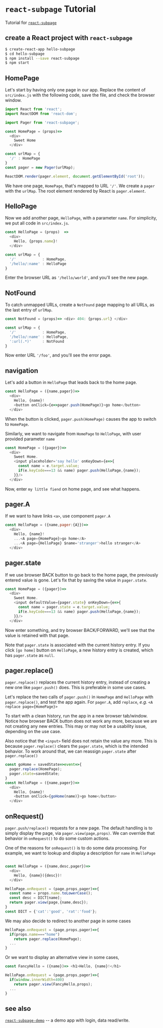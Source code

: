 # `react-subpage` Tutorial

Tutorial for
[`react-subpage`](https://github.com/zhong-j-yu/react-subpage)

## create a React project with `react-subpage`

```bash
$ create-react-app hello-subpage
$ cd hello-subpage
$ npm install --save react-subpage
$ npm start
```

## HomePage

Let's start by having only one page in our app.
Replace the content of `src/index.js` with the following code,
save the file, and check the browser window.

```js
import React from 'react';
import ReactDOM from 'react-dom';

import Pager from 'react-subpage';

const HomePage = (props)=>
  <div>
    Sweet Home
  </div>

const urlMap = {
  '/' : HomePage
}
const pager = new Pager(urlMap);

ReactDOM.render(pager.element, document.getElementById('root'));
```

We have one page, `HomePage`, that's mapped to URL `'/'`.
We create a `pager` with the `urlMap`.
The root element rendered by React is `pager.element`.


## HelloPage

Now we add another page, `HelloPage`, with a parameter `name`.
For simplicity, we put all code in `src/index.js`.

```js
const HelloPage = (props)  =>
  <div>
    Hello, {props.name}!
  </div>

const urlMap = {
  '/'            : HomePage,
  '/hello/:name' : HelloPage
}
```

Enter the browser URL as `'/hello/world'`, and you'll see the new page.


## NotFound

To catch unmapped URLs, create a `NotFound` page mapping to all URLs,
as the last entry of `urlMap`.

```js
const NotFound = (props)=> <div> 404: {props.url} </div>

const urlMap = {
  '/'            : HomePage,
  '/hello/:name' : HelloPage,
  ':url(.*)'     : NotFound
}
```

Now enter URL `'/foo'`, and you'll see the error page.


## navigation

Let's add a button in `HelloPage` that leads back to the home page.

```js
const HelloPage = ({name,pager})=>
  <div>
    Hello, {name}!
    <button onClick={e=>pager.push(HomePage)}>go home</button>
  </div>
```  

When the button is clicked, `pager.push(HomePage)` causes the app
to switch to `HomePage`.

Similarly, we want to navigate from `HomePage` to `HelloPage`,
with user provided parameter `name`

```js
const HomePage = ({pager})=>
  <div>
    Sweet Home.
    <input placeholder='say hello' onKeyDown={e=>{
      const name = e.target.value;
      if(e.keyCode===13 && name) pager.push(HelloPage,{name});
    }}/>
  </div>
```

Now, enter `my little fiend` on home page, and see what happens.

## pager.A

If we want to have links `<a>`, use component `pager.A`

```js
const HelloPage = ({name,pager:{A}})=>
  <div>
    Hello, {name}!
    ...<A page={HomePage}>go home</A>
    ...<A page={HelloPage} $name='stranger'>hello stranger</A>
  </div>
```

## pager.state

If we use browser BACK button to go back to the home page,
the previously entered value is gone.
Let's fix that by saving the value in `pager.state`.

```js
const HomePage = ({pager})=>
  <div>
    Sweet Home.
    <input defaultValue={pager.state} onKeyDown={e=>{
      const name = pager.state = e.target.value;
      if(e.keyCode===13 && name) pager.push(HelloPage,{name});
    }}/>
  </div>
```

Now enter something, and try browser BACK/FORWARD, we'll see
that the value is retained with that page.

Note that `pager.state` is associated with the current history entry.
If you click `[go home]` button on `HelloPage`, a new history entry
is created, which has `pager.state` as `null`.


## pager.replace()

`pager.replace()` replaces the current history entry, instead of
creating a new one like `pager.push()` does.
This is preferable in some use cases.

Let's replace the two calls of `pager.push()` in `HomePage` and `HelloPage`
with `pager.replace()`, and test the app again.
For `pager.A`, add `replace`, *e.g.*
`<A replace page={HomePage}>`

To start with a clean history, run the app in a new browser tab/window.
Notice how browser BACK button does not work any more,
because we are not creating any new entries.
This may or may not be a usability issue, depending on the use case.

Also notice that the `<input>` field does not retain the value any more.
This is because `pager.replace()` clears the `pager.state`,
which is the intended behavior. To work around that, we can reassign
`pager.state` after `pager.replace()`

```js
const goHome = savedState=>event=>{
  pager.replace(HomePage);
  pager.state=savedState;
}
const HelloPage = ({name,pager})=>
  <div>
    Hello, {name}!
    <button onClick={goHome(name)}>go home</button>
  </div>
```

## onRequest()

`pager.push/replace()` requests for a new page.
The default handling is to simply display the page,
via `pager.view(page,props)`.
We can override that behavior in `onRequest()` to do some custom actions.

One of the reasons for `onRequest()` is to do some data processing.
For example, we want to lookup and display a description for `name` in `HelloPage`

```js

const HelloPage = ({name,desc,pager})=>
  <div>
    Hello, {name}({desc})!
  </div>

HelloPage.onRequest = (page,props,pager)=>{
  const name = props.name.toLowerCase();
  const desc = DICT[name];
  return pager.view(page,{name,desc});
}
const DICT = {'cat':'good', 'rat':'food'};
```

We may also decide to redirect to another page in some cases

```js
HelloPage.onRequest = (page,props,pager)=>{
  if(props.name==="home")
    return pager.replace(HomePage);
  ...
}
```

Or we want to display an alternative view in some cases,


```js
const FancyHello = ({name})=> <h1>Hello, {name}!</h1>

HelloPage.onRequest = (page,props,pager)=>{
  if(window.innerWidth<400)
    return pager.view(FancyHello,props);
  ...
}
```



## see also

[`react-subpage-demo`](https://github.com/zhong-j-yu/react-subpage-demo)
-- a demo app with login, data read/write.
